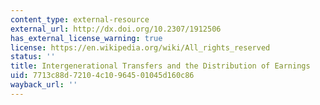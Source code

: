 ```yaml
---
content_type: external-resource
external_url: http://dx.doi.org/10.2307/1912506
has_external_license_warning: true
license: https://en.wikipedia.org/wiki/All_rights_reserved
status: ''
title: Intergenerational Transfers and the Distribution of Earnings
uid: 7713c88d-7210-4c10-9645-01045d160c86
wayback_url: ''
---
```

